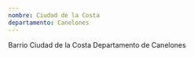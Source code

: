 ```yaml
---
nombre: Ciudad de la Costa
departamento: Canelones
---
```


Barrio Ciudad de la Costa
Departamento de Canelones
